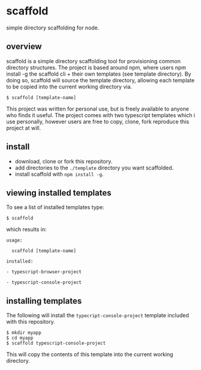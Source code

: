 # scaffold

simple directory scaffolding for node.

## overview

scaffold is a simple directory scaffolding tool for provisioning common directory structures. The project is based around npm, where users npm install -g the scaffold cli + their own templates (see template directory). By doing so, scaffold will source the template directory, allowing each template to be copied into the current working directory via.

```
$ scaffold [template-name]
```

This project was written for personal use, but is freely available to anyone who finds it useful. The project comes with two typescript templates which i use personally, however users are free to copy, clone, fork reproduce this project at will.

## install

- download, clone or fork this repository.
- add directories to the ```./template``` directory you want scaffolded.
- install scaffold with ```npm install -g```.

## viewing installed templates

To see a list of installed templates type:

```
$ scaffold
```
which results in:
```
usage: 

  scaffold [template-name]

installed:

- typescript-browser-project

- typescript-console-project

```

## installing templates

The following will install the ```typecript-console-project``` template included with this repository.

```
$ mkdir myapp
$ cd myapp
$ scaffold typescript-console-project
```
This will copy the contents of this template into the current working directory.